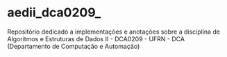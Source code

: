 # aedii_dca0209_
Repositório dedicado a implementações e anotações sobre a disciplina de Algoritmos e Estruturas de Dados II - DCA0209 - UFRN - DCA (Departamento de Computação e Automação) 
